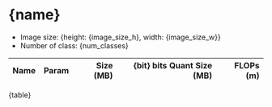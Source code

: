 # {name}

* Image size: {height: {image_size_h}, width: {image_size_w}}
* Number of class: {num_classes}

| Name | Param | Size (MB) | {bit} bits Quant Size (MB) | FLOPs (m) |
| :-- | --: | --: | --: | --: |
{table}
